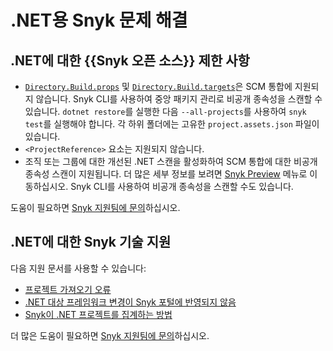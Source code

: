# .NET용 Snyk 문제 해결

## .NET에 대한 \{{Snyk 오픈 소스\}} 제한 사항

* [`Directory.Build.props`](https://docs.microsoft.com/en-us/visualstudio/msbuild/customize-your-build?view=vs-2022#directorybuildprops-and-directorybuildtargets) 및 [`Directory.Build.targets`](https://docs.microsoft.com/en-us/visualstudio/msbuild/customize-your-build?view=vs-2022#directorybuildprops-and-directorybuildtargets)은 SCM 통합에 지원되지 않습니다. Snyk CLI를 사용하여 중앙 패키지 관리로 비공개 종속성을 스캔할 수 있습니다. `dotnet restore`를 실행한 다음 `--all-projects`를 사용하여 `snyk test`를 실행해야 합니다. 각 하위 폴더에는 고유한 `project.assets.json` 파일이 있습니다.
* `<ProjectReference>` 요소는 지원되지 않습니다.
* 조직 또는 그룹에 대한 개선된 .NET 스캔을 활성화하여 SCM 통합에 대한 비공개 종속성 스캔이 지원됩니다. 더 많은 세부 정보를 보려면 [Snyk Preview](https://docs.snyk.io/snyk-admin/snyk-preview) 메뉴로 이동하십시오. Snyk CLI를 사용하여 비공개 종속성을 스캔할 수도 있습니다.

도움이 필요하면 [Snyk 지원팀에 문의](https://support.snyk.io)하십시오.

## .NET에 대한 Snyk 기술 지원

다음 지원 문서를 사용할 수 있습니다:

* [프로젝트 가져오기 오류](https://support.snyk.io/s/article/Project-import-errors)
* [.NET 대상 프레임워크 변경이 Snyk 포털에 반영되지 않음](https://support.snyk.io/s/article/Changing-NET-Target-Framework-not-reflected-in-Snyk-Portal)
* [Snyk이 .NET 프로젝트를 집계하는 방법](https://support.snyk.io/s/article/How-does-Snyk-aggregate-NET-Projects)

더 많은 도움이 필요하면 [Snyk 지원팀에 문의](https://support.snyk.io)하십시오.

